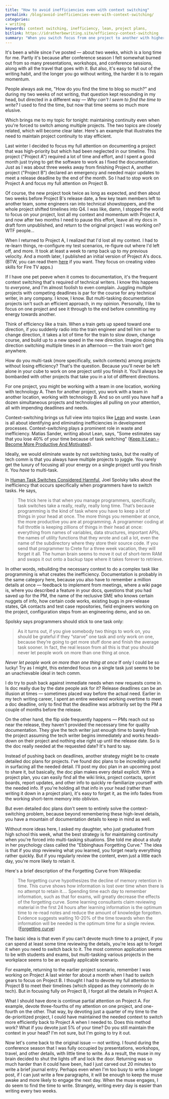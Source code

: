 ```yaml
---
title: "How to avoid inefficiencies even with context switching"
permalink: /blog/avoid-inefficiencies-even-with-context-switching/
categories:
- writing
keywords: context switching, inefficiency, lean, project plans,
bitlink: https://idratherbewriting.site/efficiency-context-switching
summary: "When you switch focus from one project to another with higher priority, this context switching can lead to a lot of inefficiencies. However, if you take time to review or work on the de-prioritized projects even just a little each day, then according to the Forgetting Curve, you'll be more likely to retain the needed context. When you do fully switch back to the project, you won't have to start over."
---
```


It's been a while since I've posted &mdash; about two weeks, which is a long time for me. Partly it's because after conference season I felt somewhat burned out from so many presentations, workshops, and conference sessions, along with all the travel that goes with it. But also, it's easy to fall out of the writing habit, and the longer you go without writing, the harder it is to regain momentum.

People always ask me, "How do you find the time to blog so much?" and during my two weeks of not writing, that question kept resounding in my head, but directed in a different way &mdash; *Why can't I seem to find the time to write?* I used to find the time, but now that time seems so much more elusive.

Which brings me to my topic for tonight: maintaining continuity even when you're forced to switch among multiple projects. The two topics are closely related, which will become clear later. Here's an example that illustrates the need to maintain project continuity to stay efficient.

Last winter I decided to focus my full attention on documenting a project that was high-priority but which had been neglected in our timeline. This project ("Project A") required a lot of time and effort, and I spent a good month just trying to get the software to work as I fixed the documentation. Just as I was about three weeks away from finishing Project A, another project ("Project B") declared an emergency and needed major updates to meet a release deadline by the end of the month. So I had to stop work on Project A and focus my full attention on Project B.

Of course, the new project took twice as long as expected, and then about two weeks before Project B's release date, a few key team members left to another team, some engineers ran into technical showstoppers, and the whole project shifted timelines into Q4. I was like, damn, I stopped the world to focus on your project, lost all my context and momentum with Project A, and now after two months I need to pause this effort, leave all my docs in draft form unpublished, and return to the original project I was working on? WTF people...

When I returned to Project A, I realized that I'd lost all my context. I had to re-learn things, re-configure my test scenarios, re-figure out where I'd left off, and more. It took at least a week to ramp back up to my previous velocity. And a month later, I published an initial version of Project A's docs. (BTW, you can read them [here](https://developer.amazon.com/docs/video-skills-fire-tv-apps/introduction.html) if you want. They focus on creating video skills for Fire TV apps.)

If I have one pet peeve when it comes to documentation, it's the frequent context switching that's required of technical writers. I know this happens to *everyone*, and I'm almost foolish to even complain. Juggling multiple projects with competing deadlines is par for the course for any technical writer, in any company. I know, I know. But multi-tasking documentation projects isn't such an efficient approach, in my opinion. Personally, I like to focus on one project and see it through to the end before committing my energy towards another.

Think of efficiency like a train. When a train gets up speed toward one direction, if you suddenly radio into the train engineer and tell him or her to change direction, it takes a lot of time for the train to slow down, change course, and build up to a new speed in the new direction. Imagine doing this direction switching multiple times in an afternoon &mdash; the train won't get anywhere.

How do you multi-task (more specifically, switch contexts) among projects without losing efficiency? That's the question. Because you'll never be left alone in your cube to work on one project until you finish it. You'll always be bombarded with other projects that take you in a lot of different directions.

For one project, you might be working with a team in one location, working with technology A. Then for another project, you work with a team in another location, working with technology B. And so on until you have half a dozen simultaneous projects and technologies all pulling on your attention, all with impending deadlines and needs.

Context-switching brings us full view into topics like [Lean](https://en.wikipedia.org/wiki/Lean_software_development) and waste. Lean is all about identifying and eliminating inefficiencies in development processes. Context-switching plays a prominent role in waste and inefficiency. Matias Sander, writing about Lean, says, "Some estimates say that you lose 40% of your time because of task switching" ([Keep It Lean – Become More Productive And Motivated](http://techwritingengineer.com/keep-it-lean-become-more-productive-and-motivated/)).

Ideally, we would eliminate waste by not switching tasks, but the reality of tech comm is that you always have multiple projects to juggle. You rarely get the luxury of focusing all your energy on a single project until you finish it. You *have* to multi-task.

In [Human Task Switches Considered Harmful](http://www.joelonsoftware.com/articles/fog0000000022.html), Joel Spolsky talks about the inefficiency that occurs specifically when programmers have to switch tasks. He says,

> The trick here is that when you manage programmers, specifically, task switches take a really, really, really long time. That’s because programming is the kind of task where you have to keep a lot of things in your head at once. The more things you remember at once, the more productive you are at programming. A programmer coding at full throttle is keeping zillions of things in their head at once: everything from names of variables, data structures, important APIs, the names of utility functions that they wrote and call a lot, even the name of the subdirectory where they store their source code. If you send that programmer to Crete for a three week vacation, they will forget it all. The human brain seems to move it out of short-term RAM and swaps it out onto a backup tape where it takes forever to retrieve.

In other words, rebuilding the necessary context to do a complex task like programming is what creates the inefficiency. Documentation is probably in the same category here, because you also have to remember a million details at once &mdash; feedback to implement from meetings, where a wiki page is, where you described a feature in your docs, questions that you had saved up for the PM, the name of the reclusive SME who knows certain nuggets of info, how certain code works, existing bugs in pre-release states, QA contacts and test case repositories, field engineers working on the project, configuration steps from an engineering demo, and so on.

Spolsky says programmers should stick to one task only:

> As it turns out, if you give somebody two things to work on, you should be grateful if they “starve” one task and only work on one, because they’re going to get more stuff done and finish the average task sooner. In fact, the real lesson from all this is that you should never let people work on more than one thing at once.

*Never let people work on more than one thing at once* If only I could be so lucky! Try as I might, this extended focus on a single task just seems to be an unachievable ideal in tech comm.

I do try to push back against immediate needs when new requests come in. Is doc really due by the date people ask for it? Release deadlines can be an illusion at times &mdash; sometimes placed way before the actual need. Earlier in my tech writing career, I spent an entire weekend working overtime to meet a doc deadline, only to find that the deadline was arbitrarily set by the PM a couple of months before the release.

On the other hand, the flip side frequently happens &mdash; PMs reach out so near the release, they haven't provided the necessary time for quality documentation. They give the tech writer just enough time to barely finish the project assuming the tech writer begins immediately and works heads-down on their project and nothing else right up until the release date. So is the doc really needed at the requested date? It's hard to say.

Instead of pushing back on deadlines, another strategy might be to create detailed doc plans for projects. I've found doc plans to be incredibly useful in surfacing all the needed detail. I'll post my doc plan in an upcoming post to share it, but basically, the doc plan makes every detail explicit. With a project plan, you can easily find all the wiki links, project contacts, sprint boards, report updates, and other info to quickly re-familiarize yourself with the needed info. If you're holding all that info in your head (rather than writing it down in a project plan), it's easy to forget it, as the info fades from the working short-term memory into oblivion.

But even detailed doc plans don't seem to entirely solve the context-switching problem, because beyond remembering these high-level details, you have a mountain of documentation details to keep in mind as well.

Without more ideas here, I asked my daughter, who just graduated from high school this week, what the best strategy is for maintaining continuity when you're forced into multi-tasking situations. She told me about a study in her psychology class called the "Ebbinghaus Forgetting Curve." The idea is that if you stop reviewing what you learned, you forget nearly everything rather quickly. But if you regularly review the content, even just a little each day, you're more likely to retain it.

Here's a brief description of the Forgetting Curve from Wikipedia:

> The forgetting curve hypothesizes the decline of memory retention in time. This curve shows how information is lost over time when there is no attempt to retain it.... Spending time each day to remember information, such as that for exams, will greatly decrease the effects of the forgetting curve. Some learning consultants claim reviewing material in the first 24 hours after learning information is the optimum time to re-read notes and reduce the amount of knowledge forgotten. Evidence suggests waiting 10-20% of the time towards when the information will be needed is the optimum time for a single review. ([Forgetting curve](https://en.wikipedia.org/wiki/Forgetting_curve))

The basic idea is that even if you can't devote much time to a project, if you can spend at least some time reviewing the details, you're less apt to forget it when you need to switch back to it. The most common application seems to be with students and exams, but multi-tasking various projects in the workplace seems to be an equally applicable scenario.

For example, returning to the earlier project scenario, remember I was working on Project A last winter for about a month when I had to switch gears to focus on Project B. I thought I had to devote my full attention to Project B to meet their timelines (which slipped as they commonly do in tech). But in focusing fully on Project B, I forgot all the details in Project A.

What I should have done is continue partial attention on Project A. For example, devote three-fourths of my attention on one project, and one-fourth on the other. That way, by devoting just a quarter of my time to the de-prioritized project, I could have maintained the needed context to switch more efficiently back to Project A when I needed to. Does this method work? What if you devote just 5% of your time? Do you still maintain the context in your head? I'm not sure, but I'm going to try it out.

Now let's come back to the original issue &mdash; not writing. I found during the conference season that I was fully occupied by presentations, workshops, travel, and other details, with little time to write. As a result, the muse in my brain decided to shut the lights off and lock the door. Returning was so much harder than it could have been, had I just carved out 20 minutes to write a brief journal entry. Perhaps even when I'm too busy to write a longer post, if I can just write a few paragraphs, it will be enough to keep the muse awake and more likely to engage the next day. When the muse engages, I do seem to find the time to write. Strangely, writing every day is easier than writing every two weeks.
